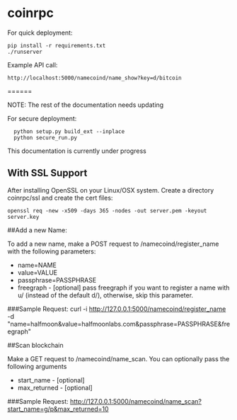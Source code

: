 coinrpc
=======

For quick deployment:

```
pip install -r requirements.txt
./runserver 
```

Example API call: 
```
http://localhost:5000/namecoind/name_show?key=d/bitcoin
```

======

NOTE: The rest of the documentation needs updating


For secure deployment:
```
  python setup.py build_ext --inplace
  python secure_run.py
```

This documentation is currently under progress

## With SSL Support

After installing OpenSSL on your Linux/OSX system. Create a directory coinrpc/ssl and create the cert files:
```
openssl req -new -x509 -days 365 -nodes -out server.pem -keyout server.key
```

##Add a new Name:

To add a new name, make a POST request to /namecoind/register_name with the following parameters:
- name=NAME
- value=VALUE
- passphrase=PASSPHRASE
- freegraph - [optional] pass freegraph if you want to register a name with u/ (instead of the default d/), otherwise, skip this parameter.

###Sample Request:
curl -i http://127.0.0.1:5000/namecoind/register_name -d "name=halfmoon&value=halfmoonlabs.com&passphrase=PASSPHRASE&freegraph"


##Scan blockchain

Make a GET request to /namecoind/name_scan. You can optionally pass the following arguments
- start_name - [optional]
- max_returned - [optional]
 

###Sample Request:
http://127.0.0.1:5000/namecoind/name_scan?start_name=g/p&max_returned=10
